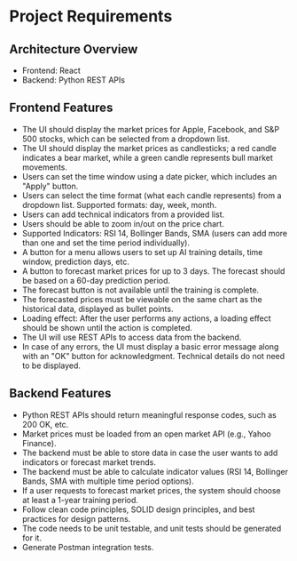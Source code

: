 # Project Requirements

## Architecture Overview
- Frontend: React
- Backend: Python REST APIs

## Frontend Features
- The UI should display the market prices for Apple, Facebook, and S&P 500 stocks, which can be selected from a dropdown list.
- The UI should display the market prices as candlesticks; a red candle indicates a bear market, while a green candle represents bull market movements.
- Users can set the time window using a date picker, which includes an "Apply" button.
- Users can select the time format (what each candle represents) from a dropdown list. Supported formats: day, week, month.
- Users can add technical indicators from a provided list.
- Users should be able to zoom in/out on the price chart.
- Supported Indicators: RSI 14, Bollinger Bands, SMA (users can add more than one and set the time period individually).
- A button for a menu allows users to set up AI training details, time window, prediction days, etc.
- A button to forecast market prices for up to 3 days. The forecast should be based on a 60-day prediction period.
- The forecast button is not available until the training is complete.
- The forecasted prices must be viewable on the same chart as the historical data, displayed as bullet points.
- Loading effect: After the user performs any actions, a loading effect should be shown until the action is completed.
- The UI will use REST APIs to access data from the backend.
- In case of any errors, the UI must display a basic error message along with an "OK" button for acknowledgment. Technical details do not need to be displayed.

## Backend Features
- Python REST APIs should return meaningful response codes, such as 200 OK, etc.
- Market prices must be loaded from an open market API (e.g., Yahoo Finance).
- The backend must be able to store data in case the user wants to add indicators or forecast market trends.
- The backend must be able to calculate indicator values (RSI 14, Bollinger Bands, SMA with multiple time period options).
- If a user requests to forecast market prices, the system should choose at least a 1-year training period.
- Follow clean code principles, SOLID design principles, and best practices for design patterns.
- The code needs to be unit testable, and unit tests should be generated for it.
- Generate Postman integration tests.